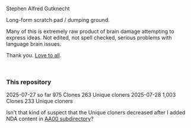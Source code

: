 Stephen Alfred Gutknecht

Long-form scratch pad / dumping ground.

Many of this is extremely raw product of brain damage attempting to express ideas. Not edited, not spell checked, serious problems with language brain issues.

Thank you. [Love to all](Quotes_Pile/Specific/MLKjr_revolution_of_values.md).

&nbsp;

### This repository 

2025-07-27 so far 975 Clones 263 Unique cloners
2025-07-28 1,003 Clones 233 Unique cloners

Isn't that kind of suspect that the Unique cloners decreased after I added NDA content in [AA00 subdirectory](AA00)?
